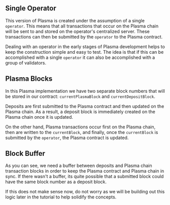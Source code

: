 ## Single Operator

This version of Plasma is created under the assumption of a single `operator`. This means that all transactions that occur on the Plasma chain will be sent to and stored on the operator's centralized server. These transactions can then be submitted by the `operator` to the Plasma contract.

Dealing with an operator in the early stages of Plasma development helps to keep the construction simple and easy to test. The idea is that if this can be accomplished with a single `operator` it can also be accomplished with a group of validators.

## Plasma Blocks 

In this Plasma implementation we have two separate block numbers that will be stored in our contract: `currentPlasmaBlock` and `currentDepositBlock`. 

Deposits are first submitted to the Plasma contract and then updated on the Plasma chain. As a result, a deposit block is immediately created on the Plasma chain once it is updated. 

On the other hand, Plasma transactions occur first on the Plasma chain, then are written to the `currentBlock`, and finally, once the `currentBlock` is submitted by the `operator`, the Plasma contract is updated.

## Block Buffer

As you can see, we need a buffer between deposits and Plasma chain transaction blocks in order to keep the Plasma contract and Plasma chain in sync. If there wasn't a buffer, its quite possible that a submitted block could have the same block number as a deposit block. 

If this does not make sense now, do not worry as we will be building out this logic later in the tutorial to help solidify the concepts.
